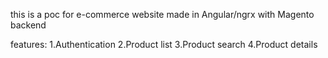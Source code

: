 this is a poc for e-commerce website made in Angular/ngrx with Magento backend

features:
1.Authentication
2.Product list
3.Product search
4.Product details
